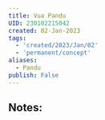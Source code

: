```yaml
---
title: Vua Pandu
UID: 230102215042
created: 02-Jan-2023
tags:
  - 'created/2023/Jan/02'
  - 'permanent/concept'
aliases:
  - Pandu
publish: False
---
```

## Notes:






